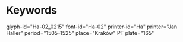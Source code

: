 # Keywords
glyph-id="Ha-02_0215"
font-id="Ha-02"
printer-id="Ha"
printer="Jan Haller"
period="1505–1525"
place="Kraków"
PT plate="165"
